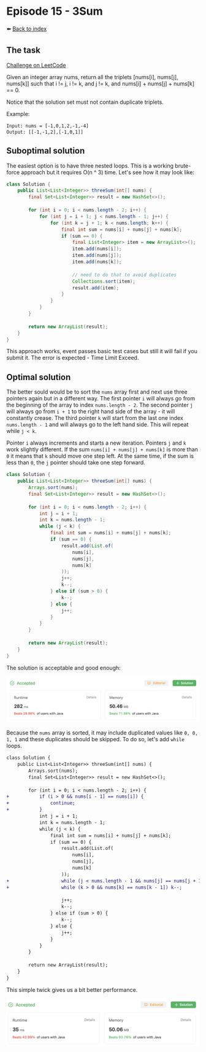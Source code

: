 # Episode 15 - 3Sum

⬅️ [Back to index](README.md)

## The task

[Challenge on LeetCode](https://leetcode.com/problems/3sum/)

Given an integer array nums, return all the triplets [nums[i], nums[j], nums[k]] such that i != j, i != k, and j != k, and nums[i] + nums[j] + nums[k] == 0.

Notice that the solution set must not contain duplicate triplets.

Example: 

```
Input: nums = [-1,0,1,2,-1,-4]
Output: [[-1,-1,2],[-1,0,1]]
```

## Suboptimal solution

The easiest option is to have three nested loops. This is a working brute-force approach but it requires O(n ^ 3) time. Let's see how it may look like: 

```java
class Solution {
    public List<List<Integer>> threeSum(int[] nums) {
        final Set<List<Integer>> result = new HashSet<>();

        for (int i = 0; i < nums.length - 2; i++) {
            for (int j = i + 1; j < nums.length - 1; j++) {
                for (int k = j + 1; k < nums.length; k++) {
                    final int sum = nums[i] + nums[j] + nums[k];
                    if (sum == 0) {
                        final List<Integer> item = new ArrayList<>();
                        item.add(nums[i]);
                        item.add(nums[j]);
                        item.add(nums[k]);

                        // need to do that to avoid duplicates
                        Collections.sort(item);
                        result.add(item);
                    }
                }
            }
        }

        return new ArrayList(result); 
    }
}
```

This approach works, event passes basic test cases but still it will fail if you submit it. The error is expected - Time Limit Exceed. 

## Optimal solution

The better sould would be to sort the `nums` array first and next use three pointers again but in a different way. The first pointer `i` will always go from the beginning of the array to index `nums.length - 2`. The second pointer `j` will always go from `i + 1` to the right hand side of the array - it will constantly crease. The third pointer `k` will start from the last one index `nums.length - 1` and will always go to the left hand side. This will repeat while `j < k`. 

Pointer `i` always increments and starts a new iteration. Pointers `j` and `k` work slightly different. If the sum `nums[i] + nums[j] + nums[k]` is more than `0` it means that `k` should move one step left. At the same time, if the sum is less than `0`, the `j` pointer should take one step forward. 

```java
class Solution {
    public List<List<Integer>> threeSum(int[] nums) {
        Arrays.sort(nums);
        final Set<List<Integer>> result = new HashSet<>();

        for (int i = 0; i < nums.length - 2; i++) {
            int j = i + 1; 
            int k = nums.length - 1;
            while (j < k) {
                final int sum = nums[i] + nums[j] + nums[k];
                if (sum == 0) {
                    result.add(List.of(
                        nums[i], 
                        nums[j], 
                        nums[k]
                    ));
                    j++;
                    k--;
                } else if (sum > 0) {
                    k--;
                } else {
                    j++;
                }
            }
        }

        return new ArrayList(result); 
    }
}
```

The solution is acceptable and good enough: 

![The first approach](./images/e15-01.png)

Because the `nums` array is sorted, it may include duplicated values like `0, 0, 1, 1` and these duplicates should be skipped. To do so, let's add `while` loops. 

```diff
class Solution {
    public List<List<Integer>> threeSum(int[] nums) {
        Arrays.sort(nums);
        final Set<List<Integer>> result = new HashSet<>();

        for (int i = 0; i < nums.length - 2; i++) {
+           if (i > 0 && nums[i - 1] == nums[i]) {
+               continue; 
+           }
            int j = i + 1; 
            int k = nums.length - 1;
            while (j < k) {
                final int sum = nums[i] + nums[j] + nums[k];
                if (sum == 0) {
                    result.add(List.of(
                        nums[i], 
                        nums[j], 
                        nums[k]
                    ));
+                   while (j < nums.length - 1 && nums[j] == nums[j + 1]) j++;
+                   while (k > 0 && nums[k] == nums[k - 1]) k--;

                    j++;
                    k--;
                } else if (sum > 0) {
                    k--;
                } else {
                    j++;
                }
            }
        }

        return new ArrayList(result); 
    }
}
```

This simple twick gives us a bit better performance. 

![The second approach](./images/e15-02.png)